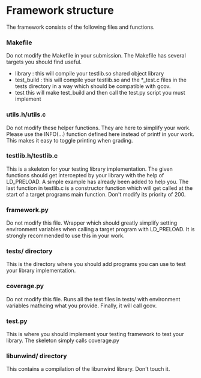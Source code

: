 # Framework structure
The framework consists of the following files and functions.
### Makefile
Do not modify the Makefile in your submission. The Makefile has several targets you should find useful.

- library : this will compile your testlib.so shared object library
- test_build : this will compile your testlib.so and the *_test.c files in the tests directory in a way which should be compatible with gcov.
- test this will make test_build and then call the test.py script you must implement

### utils.h/utils.c
Do not modify these helper functions. They are here to simplify your work. Please use the INFO(...) function defined here instead of printf in your work. This makes it easy to toggle printing when grading.

### testlib.h/testlib.c
This is a skeleton for your testing library implementation. The given functions should get intercepted by your library with the help of LD_PRELOAD. A simple example has already been added to help you.
The last function in testlib.c is a constructor function which will get called at the start of a target programs main function. Don't modify its priority of 200.

### framework.py
Do not modify this file. Wrapper which should greatly simplify setting environment variables when calling a target program with LD_PRELOAD. It is strongly recommended to use this in your work.

### tests/ directory
This is the directory where you should add programs you can use to test your library implementation.

### coverage.py
Do not modify this file. Runs all the test files in tests/ with environment variables mathcing what you provide. Finally, it will call gcov.

### test.py
This is where you should implement your testing framework to test your library. The skeleton simply calls coverage.py

### libunwind/ directory
This contains a compilation of the libunwind library. Don't touch it.
